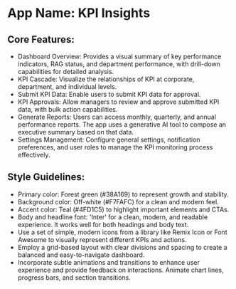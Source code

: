 # **App Name**: KPI Insights

## Core Features:

- Dashboard Overview: Provides a visual summary of key performance indicators, RAG status, and department performance, with drill-down capabilities for detailed analysis.
- KPI Cascade: Visualize the relationships of KPI at corporate, department, and individual levels.
- Submit KPI Data: Enable users to submit KPI data for approval.
- KPI Approvals: Allow managers to review and approve submitted KPI data, with bulk action capabilities.
- Generate Reports: Users can access monthly, quarterly, and annual performance reports. The app uses a generative AI tool to compose an executive summary based on that data.
- Settings Management: Configure general settings, notification preferences, and user roles to manage the KPI monitoring process effectively.

## Style Guidelines:

- Primary color: Forest green (#38A169) to represent growth and stability.
- Background color: Off-white (#F7FAFC) for a clean and modern feel.
- Accent color: Teal (#4FD1C5) to highlight important elements and CTAs.
- Body and headline font: 'Inter' for a clean, modern, and readable experience. It works well for both headings and body text.
- Use a set of simple, modern icons from a library like Remix Icon or Font Awesome to visually represent different KPIs and actions.
- Employ a grid-based layout with clear divisions and spacing to create a balanced and easy-to-navigate dashboard.
- Incorporate subtle animations and transitions to enhance user experience and provide feedback on interactions. Animate chart lines, progress bars, and section transitions.
